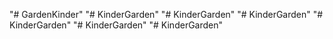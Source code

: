"# GardenKinder" 
"# KinderGarden" 
"# KinderGarden" 
"# KinderGarden" 
"# KinderGarden" 
"# KinderGarden" 
"# KinderGarden" 

